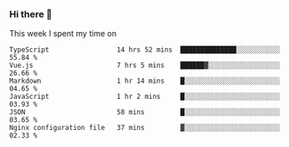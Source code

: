 ### Hi there 👋

<!--
**qiruohan/qiruohan** is a ✨ _special_ ✨ repository because its `README.md` (this file) appears on your GitHub profile.

Here are some ideas to get you started:

- 🔭 I’m currently working on ...
- 🌱 I’m currently learning ...
- 👯 I’m looking to collaborate on ...
- 🤔 I’m looking for help with ...
- 💬 Ask me about ...
- 📫 How to reach me: ...
- 😄 Pronouns: ...
- ⚡ Fun fact: ...
-->

This week I spent my time on 
<!--START_SECTION:waka-->

```text
TypeScript                 14 hrs 52 mins  ██████████████░░░░░░░░░░░   55.84 %
Vue.js                     7 hrs 5 mins    ██████▓░░░░░░░░░░░░░░░░░░   26.66 %
Markdown                   1 hr 14 mins    █░░░░░░░░░░░░░░░░░░░░░░░░   04.65 %
JavaScript                 1 hr 2 mins     █░░░░░░░░░░░░░░░░░░░░░░░░   03.93 %
JSON                       58 mins         █░░░░░░░░░░░░░░░░░░░░░░░░   03.65 %
Nginx configuration file   37 mins         ▓░░░░░░░░░░░░░░░░░░░░░░░░   02.33 %
```

<!--END_SECTION:waka-->
